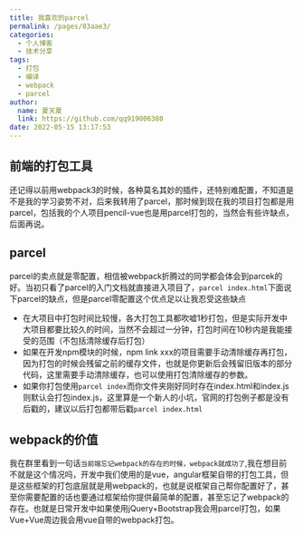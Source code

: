 ```yaml
---
title: 我喜欢的parcel
permalink: /pages/03aae3/
categories: 
  - 个人博客
  - 技术分享
tags: 
  - 打包
  - 编译
  - webpack
  - parcel
author: 
  name: 夏天夏
  link: https://github.com/qq919006380
date: 2022-05-15 13:17:53
---
```

## 前端的打包工具
还记得以前用webpack3的时候，各种莫名其妙的插件，还特别难配置，不知道是不是我的学习姿势不对，后来我转用了parcel，那时候到现在我的项目打包都是用parcel，包括我的个人项目pencil-vue也是用parcel打包的，当然会有些许缺点，后面再说。
## parcel
parcel的卖点就是零配置，相信被webpack折腾过的同学都会体会到parcek的好。当初只看了parcel的入门文档就直接进入项目了，`parcel index.html`下面说下parcel的缺点，但是parcel零配置这个优点足以让我忍受这些缺点
- 在大项目中打包时间比较慢，各大打包工具都吹嘘1秒打包，但是实际开发中大项目都要比较久的时间，当然不会超过一分钟，打包时间在10秒内是我能接受的范围（不包括清除缓存后打包）
- 如果在开发npm模块的时候，npm link xxx的项目需要手动清除缓存再打包，因为打包的时候会残留之前的缓存文件，也就是你更新后会残留旧版本的部分代码，这里需要手动清除缓存，也可以使用打包清除缓存的参数。
- 如果你打包使用`parcel index`而你文件夹刚好同时存在index.html和index.js则默认会打包index.js，这里算是一个新人的小坑，官网的打包例子都是没有后戳的，建议以后打包都带后戳`parcel index.html`

## webpack的价值
我在群里看到一句话`当前端忘记webpack的存在的时候，webpack就成功了`,我在想目前不就是这个情况吗，开发中我们使用的是vue，angular框架自带的打包工具，但是这些框架的打包底层就是用webpack的，也就是说框架自己帮你配置好了，甚至你需要配置的话也要通过框架给你提供最简单的配置，甚至忘记了webpack的存在。也就是日常开发中如果使用jQuery+Bootstrap我会用parcel打包，如果Vue+Vue周边我会用vue自带的webpack打包。